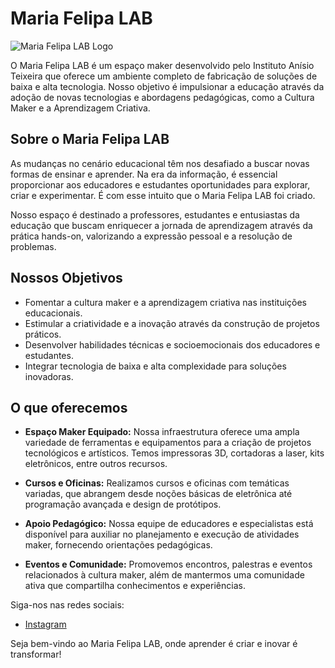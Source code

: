 # Maria Felipa LAB

![Maria Felipa LAB Logo](https://imgur.com/a/YzJvx7h)

O Maria Felipa LAB é um espaço maker desenvolvido pelo Instituto Anísio Teixeira que oferece um ambiente completo de fabricação de soluções de baixa e alta tecnologia. Nosso objetivo é impulsionar a educação através da adoção de novas tecnologias e abordagens pedagógicas, como a Cultura Maker e a Aprendizagem Criativa.

## Sobre o Maria Felipa LAB

As mudanças no cenário educacional têm nos desafiado a buscar novas formas de ensinar e aprender. Na era da informação, é essencial proporcionar aos educadores e estudantes oportunidades para explorar, criar e experimentar. É com esse intuito que o Maria Felipa LAB foi criado.

Nosso espaço é destinado a professores, estudantes e entusiastas da educação que buscam enriquecer a jornada de aprendizagem através da prática hands-on, valorizando a expressão pessoal e a resolução de problemas.

## Nossos Objetivos

- Fomentar a cultura maker e a aprendizagem criativa nas instituições educacionais.
- Estimular a criatividade e a inovação através da construção de projetos práticos.
- Desenvolver habilidades técnicas e socioemocionais dos educadores e estudantes.
- Integrar tecnologia de baixa e alta complexidade para soluções inovadoras.

## O que oferecemos

- **Espaço Maker Equipado:** Nossa infraestrutura oferece uma ampla variedade de ferramentas e equipamentos para a criação de projetos tecnológicos e artísticos. Temos impressoras 3D, cortadoras a laser, kits eletrônicos, entre outros recursos.

- **Cursos e Oficinas:** Realizamos cursos e oficinas com temáticas variadas, que abrangem desde noções básicas de eletrônica até programação avançada e design de protótipos.

- **Apoio Pedagógico:** Nossa equipe de educadores e especialistas está disponível para auxiliar no planejamento e execução de atividades maker, fornecendo orientações pedagógicas.

- **Eventos e Comunidade:** Promovemos encontros, palestras e eventos relacionados à cultura maker, além de mantermos uma comunidade ativa que compartilha conhecimentos e experiências.


Siga-nos nas redes sociais:
- [Instagram](https://www.instagram.com/iatcriativo)

Seja bem-vindo ao Maria Felipa LAB, onde aprender é criar e inovar é transformar!
